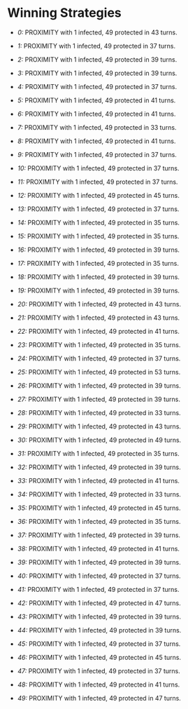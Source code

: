 # Winning Strategies

* _0:_ PROXIMITY with 1 infected, 49 protected in 43 turns.


* _1:_ PROXIMITY with 1 infected, 49 protected in 37 turns.


* _2:_ PROXIMITY with 1 infected, 49 protected in 39 turns.


* _3:_ PROXIMITY with 1 infected, 49 protected in 39 turns.


* _4:_ PROXIMITY with 1 infected, 49 protected in 37 turns.


* _5:_ PROXIMITY with 1 infected, 49 protected in 41 turns.


* _6:_ PROXIMITY with 1 infected, 49 protected in 41 turns.


* _7:_ PROXIMITY with 1 infected, 49 protected in 33 turns.


* _8:_ PROXIMITY with 1 infected, 49 protected in 41 turns.


* _9:_ PROXIMITY with 1 infected, 49 protected in 37 turns.


* _10:_ PROXIMITY with 1 infected, 49 protected in 37 turns.


* _11:_ PROXIMITY with 1 infected, 49 protected in 37 turns.


* _12:_ PROXIMITY with 1 infected, 49 protected in 45 turns.


* _13:_ PROXIMITY with 1 infected, 49 protected in 37 turns.


* _14:_ PROXIMITY with 1 infected, 49 protected in 35 turns.


* _15:_ PROXIMITY with 1 infected, 49 protected in 35 turns.


* _16:_ PROXIMITY with 1 infected, 49 protected in 39 turns.


* _17:_ PROXIMITY with 1 infected, 49 protected in 35 turns.


* _18:_ PROXIMITY with 1 infected, 49 protected in 39 turns.


* _19:_ PROXIMITY with 1 infected, 49 protected in 39 turns.


* _20:_ PROXIMITY with 1 infected, 49 protected in 43 turns.


* _21:_ PROXIMITY with 1 infected, 49 protected in 43 turns.


* _22:_ PROXIMITY with 1 infected, 49 protected in 41 turns.


* _23:_ PROXIMITY with 1 infected, 49 protected in 35 turns.


* _24:_ PROXIMITY with 1 infected, 49 protected in 37 turns.


* _25:_ PROXIMITY with 1 infected, 49 protected in 53 turns.


* _26:_ PROXIMITY with 1 infected, 49 protected in 39 turns.


* _27:_ PROXIMITY with 1 infected, 49 protected in 39 turns.


* _28:_ PROXIMITY with 1 infected, 49 protected in 33 turns.


* _29:_ PROXIMITY with 1 infected, 49 protected in 43 turns.


* _30:_ PROXIMITY with 1 infected, 49 protected in 49 turns.


* _31:_ PROXIMITY with 1 infected, 49 protected in 35 turns.


* _32:_ PROXIMITY with 1 infected, 49 protected in 39 turns.


* _33:_ PROXIMITY with 1 infected, 49 protected in 41 turns.


* _34:_ PROXIMITY with 1 infected, 49 protected in 33 turns.


* _35:_ PROXIMITY with 1 infected, 49 protected in 45 turns.


* _36:_ PROXIMITY with 1 infected, 49 protected in 35 turns.


* _37:_ PROXIMITY with 1 infected, 49 protected in 39 turns.


* _38:_ PROXIMITY with 1 infected, 49 protected in 41 turns.


* _39:_ PROXIMITY with 1 infected, 49 protected in 39 turns.


* _40:_ PROXIMITY with 1 infected, 49 protected in 37 turns.


* _41:_ PROXIMITY with 1 infected, 49 protected in 37 turns.


* _42:_ PROXIMITY with 1 infected, 49 protected in 47 turns.


* _43:_ PROXIMITY with 1 infected, 49 protected in 39 turns.


* _44:_ PROXIMITY with 1 infected, 49 protected in 39 turns.


* _45:_ PROXIMITY with 1 infected, 49 protected in 37 turns.


* _46:_ PROXIMITY with 1 infected, 49 protected in 45 turns.


* _47:_ PROXIMITY with 1 infected, 49 protected in 37 turns.


* _48:_ PROXIMITY with 1 infected, 49 protected in 41 turns.


* _49:_ PROXIMITY with 1 infected, 49 protected in 47 turns.


